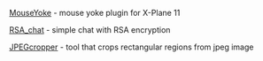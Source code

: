 [MouseYoke](https://github.com/equdevel/MouseYoke) - mouse yoke plugin for X-Plane 11

[RSA_chat](https://github.com/equdevel/rsa_chat) - simple chat with RSA encryption

[JPEGcropper](https://github.com/equdevel/JPEGcropper) - tool that crops rectangular regions from jpeg image
